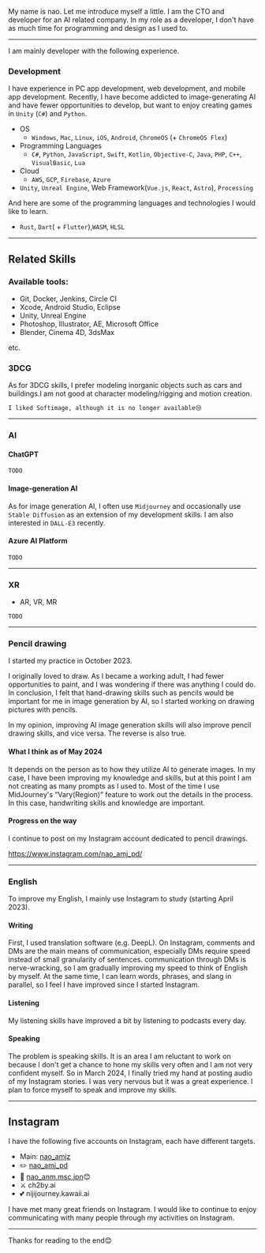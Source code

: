 My name is nao. Let me introduce myself a little. I am the CTO and developer for an AI related company.
In my role as a developer, I don't have as much time for programming and design as I used to.

---

I am mainly developer with the following experience. 

### Development
I have experience in PC app development, web development, and mobile app development. Recently, I have become addicted to image-generating AI and have fewer opportunities to develop, but want to enjoy creating games in `Unity` (`C#`) and `Python`.

- OS
  - `Windows`, `Mac`, `Linux`, `iOS`, `Android`, `ChromeOS` (+ `ChromeOS Flex`) 
- Programming Languages
  - `C#`, `Python`, `JavaScript`, `Swift`, `Kotlin`, `Objective-C`, `Java`, `PHP`, `C++`, `VisualBasic`, `Lua`
- Cloud
  - `AWS`, `GCP`, `Firebase`, `Azure`
- `Unity`, `Unreal Engine`, Web Framework(`Vue.js`, `React`, `Astro`), `Processing` 

And here are some of the programming languages and technologies I would like to learn.
- `Rust`, `Dart`( + `Flutter`),`WASM`, `HLSL`

---

## Related Skills

### Available tools:
- Git, Docker, Jenkins, Circle CI
- Xcode, Android Studio, Eclipse
- Unity, Unreal Engine
- Photoshop, Illustrator, AE, Microsoft Office
- Blender, Cinema 4D, 3dsMax

etc.

### 3DCG
As for 3DCG skills,  I prefer modeling inorganic objects such as cars and buildings.I am not good at character modeling/rigging and motion creation. 

```I liked Softimage, although it is no longer available😢```

---
### AI
#### ChatGPT
`TODO`

#### Image-generation AI
As for image generation AI, I often use `Midjourney` and occasionally use `Stable Diffusion` as an extension of my development skills. I am also interested in `DALL-E3` recently.

#### Azure AI Platform
`TODO`

---

### XR
- AR, VR, MR

`TODO`

---

### Pencil drawing
I started my practice in October 2023.

I originally loved to draw. As I became a working adult, I had fewer opportunities to paint, and I was wondering if there was anything I could do. In conclusion, I felt that hand-drawing skills such as pencils would be important for me in image generation by AI, so I started working on drawing pictures with pencils.

In my opinion, improving AI image generation skills will also improve pencil drawing skills, and vice versa. The reverse is also true.

#### What I think as of May 2024
It depends on the person as to how they utilize AI to generate images. In my case, I have been improving my knowledge and skills, but at this point I am not creating as many prompts as I used to.
Most of the time I use MidJourney's “Vary(Region)” feature to work out the details in the process. In this case, handwriting skills and knowledge are important.

#### Progress on the way
I continue to post on my Instagram account dedicated to pencil drawings.

https://www.instagram.com/nao_amj_pd/

---

### English
To improve my English, I mainly use Instagram to study (starting April 2023).

#### Writing
First, I used translation software (e.g. DeepL). On Instagram, comments and DMs are the main means of communication, especially DMs require speed instead of small granularity of sentences. communication through DMs is nerve-wracking, so I am gradually improving my speed to think of English by myself. At the same time, I can learn words, phrases, and slang in parallel, so I feel I have improved since I started Instagram.

#### Listening
My listening skills have improved a bit by listening to podcasts every day.

#### Speaking
The problem is speaking skills. It is an area I am reluctant to work on because I don't get a chance to hone my skills very often and I am not very confident myself.
So in March 2024, I finally tried my hand at posting audio of my Instagram stories. I was very nervous but it was a great experience. I plan to force myself to speak and improve my skills.

---


## Instagram
I have the following five accounts on Instagram, each have different targets.

- Main: [nao_amjz](https://www.instagram.com/nao_amjz/)
- ✏️ [nao_amj_pd](https://www.instagram.com/nao_amj_pd/)
- 🎵 [nao_anm.msc.jpn](https://www.instagram.com/nao_anm.msc.jpn/)😊
- ⚔️ ch2by.ai
- 💕 nijijourney.kawaii.ai

 I have met many great friends on Instagram. I would like to continue to enjoy communicating with many people through my activities on Instagram.

 ---

Thanks for reading to the end😊
